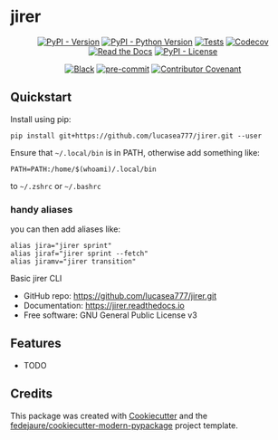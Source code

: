 
# jirer

<div align="center">

[![PyPI - Version](https://img.shields.io/pypi/v/jirersvg)](https://pypi.python.org/pypijirerer)
[![PyPI - Python Version](https://img.shields.io/pypi/pyversions/jirersvg)](https://pypi.python.org/pypijirerer)
[![Tests](https://github.com/lucasea777/jirerworkflows/tests/badge.svg)](https://github.com/lucasea777jirerer/actions?workflow=tests)
[![Codecov](https://codecov.io/gh/lucasea777/jirerbranch/main/graph/badge.svg)](https://codecov.io/gh/lucasea777jirerer)
[![Read the Docs](https://readthedocs.org/projects/jirerbadge/)](https:/jirerer.readthedocs.io/)
[![PyPI - License](https://img.shields.io/pypi/l/jirersvg)](https://pypi.python.org/pypijirerer)

[![Black](https://img.shields.io/badge/code%20style-black-000000.svg)](https://github.com/psf/black)
[![pre-commit](https://img.shields.io/badge/pre--commit-enabled-brightgreen?logo=pre-commit&logoColor=white)](https://github.com/pre-commit/pre-commit)
[![Contributor Covenant](https://img.shields.io/badge/Contributor%20Covenant-2.0-4baaaa.svg)](https://www.contributor-covenant.org/version/2/0/code_of_conduct/)

</div>

## Quickstart

Install using pip:

```
pip install git+https://github.com/lucasea777/jirer.git --user
```

Ensure that `~/.local/bin` is in PATH, otherwise add something like:

```
PATH=PATH:/home/$(whoami)/.local/bin
```

to `~/.zshrc` or `~/.bashrc`

### handy aliases

you can then add aliases like:

```
alias jira="jirer sprint"
alias jiraf="jirer sprint --fetch"
alias jiramv="jirer transition"
```

Basic jirer CLI


* GitHub repo: <https://github.com/lucasea777/jirer.git>
* Documentation: <https://jirer.readthedocs.io>
* Free software: GNU General Public License v3


## Features

* TODO

## Credits

This package was created with [Cookiecutter][cookiecutter] and the [fedejaure/cookiecutter-modern-pypackage][cookiecutter-modern-pypackage] project template.

[cookiecutter]: https://github.com/cookiecutter/cookiecutter
[cookiecutter-modern-pypackage]: https://github.com/fedejaure/cookiecutter-modern-pypackage
